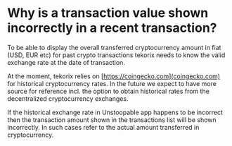 # Why is a transaction value shown incorrectly in a recent transaction?

To be able to display the overall transferred cryptocurrency amount in fiat (USD, EUR etc) for past crypto transactions tekorix needs to know the valid exchange rate at the date of transaction. 

At the moment, tekorix relies on [https://coingecko.com](coingecko.com) for historical cryptocurrency rates. In the future we expect to have more source for reference incl. the option to obtain historical rates from the decentralized cryptocurrency exchanges.

If the historical exchange rate in Unstoopable app happens to be incorrect then the transaction amount shown in the transactions list will be shown incorrectly. In such cases refer to the actual amount transferred in cryptocurrency.